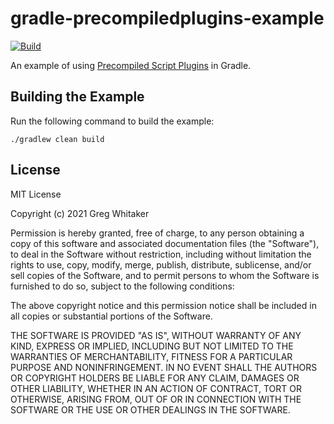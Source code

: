 # gradle-precompiledplugins-example
[![Build](https://github.com/gregwhitaker/gradle-precompiledplugins-example/actions/workflows/gradle.yml/badge.svg)](https://github.com/gregwhitaker/gradle-precompiledplugins-example/actions/workflows/gradle.yml)

An example of using [Precompiled Script Plugins](https://docs.gradle.org/current/userguide/custom_plugins.html#sec:precompiled_plugins) in Gradle.

## Building the Example
Run the following command to build the example:

    ./gradlew clean build

## License
MIT License

Copyright (c) 2021 Greg Whitaker

Permission is hereby granted, free of charge, to any person obtaining a copy
of this software and associated documentation files (the "Software"), to deal
in the Software without restriction, including without limitation the rights
to use, copy, modify, merge, publish, distribute, sublicense, and/or sell
copies of the Software, and to permit persons to whom the Software is
furnished to do so, subject to the following conditions:

The above copyright notice and this permission notice shall be included in all
copies or substantial portions of the Software.

THE SOFTWARE IS PROVIDED "AS IS", WITHOUT WARRANTY OF ANY KIND, EXPRESS OR
IMPLIED, INCLUDING BUT NOT LIMITED TO THE WARRANTIES OF MERCHANTABILITY,
FITNESS FOR A PARTICULAR PURPOSE AND NONINFRINGEMENT. IN NO EVENT SHALL THE
AUTHORS OR COPYRIGHT HOLDERS BE LIABLE FOR ANY CLAIM, DAMAGES OR OTHER
LIABILITY, WHETHER IN AN ACTION OF CONTRACT, TORT OR OTHERWISE, ARISING FROM,
OUT OF OR IN CONNECTION WITH THE SOFTWARE OR THE USE OR OTHER DEALINGS IN THE
SOFTWARE.

